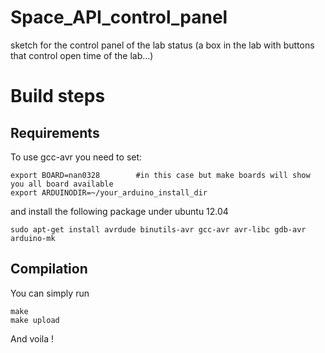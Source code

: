 # Space_API_control_panel

sketch for the control panel of the lab status (a box in the lab with buttons that control open time of the lab...)

# Build steps
## Requirements
To use gcc-avr you need to set:

    export BOARD=nan0328        #in this case but make boards will show you all board available
    export ARDUINODIR=~/your_arduino_install_dir

and install the following package under ubuntu 12.04

    sudo apt-get install avrdude binutils-avr gcc-avr avr-libc gdb-avr arduino-mk

## Compilation

You can simply run

    make
    make upload

And voila !
